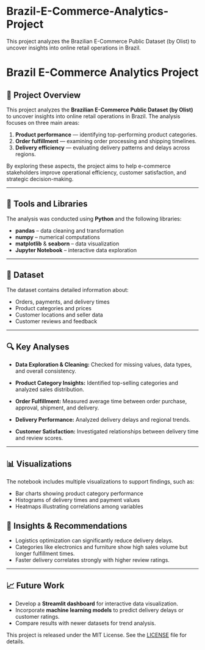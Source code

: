 # Brazil-E-Commerce-Analytics-Project
This project analyzes the Brazilian E-Commerce Public Dataset (by Olist) to uncover insights into online retail operations in Brazil.

# Brazil E-Commerce Analytics Project

## 📘 Project Overview

This project analyzes the **Brazilian E-Commerce Public Dataset (by Olist)** to uncover insights into online retail operations in Brazil. The analysis focuses on three main areas:

1. **Product performance** — identifying top-performing product categories.
2. **Order fulfillment** — examining order processing and shipping timelines.
3. **Delivery efficiency** — evaluating delivery patterns and delays across regions.

By exploring these aspects, the project aims to help e-commerce stakeholders improve operational efficiency, customer satisfaction, and strategic decision-making.

---

## 🧰 Tools and Libraries

The analysis was conducted using **Python** and the following libraries:

* **pandas** – data cleaning and transformation
* **numpy** – numerical computations
* **matplotlib** & **seaborn** – data visualization
* **Jupyter Notebook** – interactive data exploration

---

## 📂 Dataset

The dataset contains detailed information about:

* Orders, payments, and delivery times
* Product categories and prices
* Customer locations and seller data
* Customer reviews and feedback

---

## 🔍 Key Analyses

* **Data Exploration & Cleaning:**
  Checked for missing values, data types, and overall consistency.

* **Product Category Insights:**
  Identified top-selling categories and analyzed sales distribution.

* **Order Fulfillment:**
  Measured average time between order purchase, approval, shipment, and delivery.

* **Delivery Performance:**
  Analyzed delivery delays and regional trends.

* **Customer Satisfaction:**
  Investigated relationships between delivery time and review scores.

---

## 📊 Visualizations

The notebook includes multiple visualizations to support findings, such as:

* Bar charts showing product category performance
* Histograms of delivery times and payment values
* Heatmaps illustrating correlations among variables


## 🧠 Insights & Recommendations

* Logistics optimization can significantly reduce delivery delays.
* Categories like electronics and furniture show high sales volume but longer fulfillment times.
* Faster delivery correlates strongly with higher review ratings.

---

## 📈 Future Work

* Develop a **Streamlit dashboard** for interactive data visualization.
* Incorporate **machine learning models** to predict delivery delays or customer ratings.
* Compare results with newer datasets for trend analysis.


This project is released under the MIT License.
See the [LICENSE](LICENSE) file for details.
